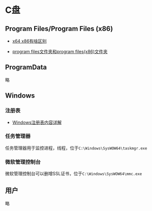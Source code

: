 ﻿# C盘

## Program Files/Program Files (x86)

- [x64 x86有啥区别](http://jingyan.baidu.com/article/fa4125acb30e8228ac709232.html)

- [program files文件夹和program files(x86)文件夹](http://zhidao.baidu.com/question/196893113.html?fr=iks&word=program+files%BA%CDprogram+files%28x86%29&ie=gbk)

## ProgramData

略

## Windows

### 注册表

- [Windows注册表内容详解](http://blog.sina.com.cn/s/blog_4d41e2690100q33v.html)

### 任务管理器

任务管理器用于监控进程，线程，位于`C:\Windows\SysWOW64\taskmgr.exe`

### 微软管理控制台

微软管理控制台可以删增SSL证书，位于`C:\Windows\SysWOW64\mmc.exe`

## 用户

略